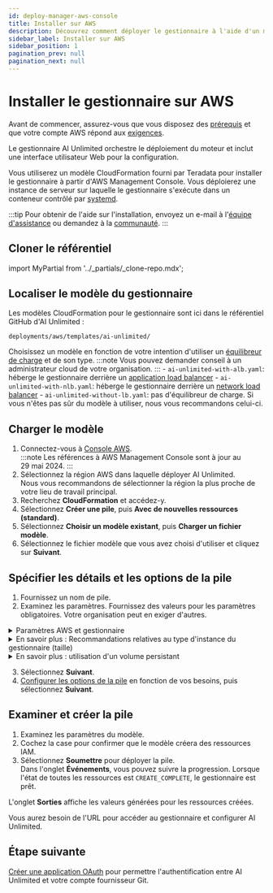 ```yaml
---
id: deploy-manager-aws-console
title: Installer sur AWS
description: Découvrez comment déployer le gestionnaire à l'aide d'un modèle CloudFormation.
sidebar_label: Installer sur AWS
sidebar_position: 1
pagination_prev: null
pagination_next: null
---
```


# Installer le gestionnaire sur AWS

Avant de commencer, assurez-vous que vous disposez des [prérequis](./index.md#prerequisites) et que votre compte AWS répond aux [exigences](../resources/aws-requirements.md).

Le gestionnaire AI Unlimited orchestre le déploiement du moteur et inclut une interface utilisateur Web pour la configuration. 

Vous utiliserez un modèle CloudFormation fourni par Teradata pour installer le gestionnaire à partir d'AWS Management Console. Vous déploierez une instance de serveur sur laquelle le gestionnaire s'exécute dans un conteneur contrôlé par [systemd](../glossary.md#systemd).

:::tip
Pour obtenir de l'aide sur l'installation, envoyez un e-mail à l'<a href="mailto:aiunlimited.support@Teradata.com">équipe d'assistance</a> ou demandez à la [communauté](https://support.teradata.com/community?id=community_forum&sys_id=b0aba91597c329d0e6d2bd8c1253affa).
:::


## Cloner le référentiel

import MyPartial from '../_partials/_clone-repo.mdx';

<MyPartial />


## Localiser le modèle du gestionnaire

Les modèles CloudFormation pour le gestionnaire sont ici dans le référentiel GitHub d'AI Unlimited :

`deployments/aws/templates/ai-unlimited/`

Choisissez un modèle en fonction de votre intention d'utiliser un [équilibreur de charge](../glossary.md#load-balancer) et de son type.
:::note
Vous pouvez demander conseil à un administrateur cloud de votre organisation.
:::
    - `ai-unlimited-with-alb.yaml`: héberge le gestionnaire derrière un [application load balancer](../glossary.md#application-load-balancer)
    - `ai-unlimited-with-nlb.yaml`: héberge le gestionnaire derrière un [network load balancer](../glossary.md#network-load-balancer)
    - `ai-unlimited-without-lb.yaml`: pas d'équilibreur de charge. Si vous n'êtes pas sûr du modèle à utiliser, nous vous recommandons celui-ci.


## Charger le modèle	

1. Connectez-vous à [Console AWS](https://aws.amazon.com).<br />
   :::note
   Les références à AWS Management Console sont à jour au 29 mai 2024.
   ::: 
2. Sélectionnez la région AWS dans laquelle déployer AI Unlimited.<br />
Nous vous recommandons de sélectionner la région la plus proche de votre lieu de travail principal.
3. Recherchez **CloudFormation** et accédez-y.
4. Sélectionnez **Créer une pile**, puis **Avec de nouvelles ressources (standard)**.
5. Sélectionnez **Choisir un modèle existant**, puis **Charger un fichier modèle**.
6. Sélectionnez le fichier modèle que vous avez choisi d'utiliser et cliquez sur **Suivant**.  

<a id="aws-parms"></a>


## Spécifier les détails et les options de la pile

1. Fournissez un nom de pile.
2. Examinez les paramètres. Fournissez des valeurs pour les paramètres obligatoires. Votre organisation peut en exiger d'autres.<br/>

<details>

<summary>Paramètres AWS et gestionnaire</summary>

 Les paramètres de chaque modèle varient. Vous pouvez voir ici certains paramètres que vous ne voyez pas dans la console.
 
| Paramètre | Description | Notes | 
|---------|-------------|-----------|
| Stack name	| L'identifiant qui vous aide à trouver la pile AI Unlimited à partir d'une liste de piles. |Obligatoire<br/>Par défaut&nbsp;: NA<br/> Le nom ne peut contenir que des caractères alphanumériques (sensibles à la casse) et des traits d'union. Il doit commencer par un caractère alphabétique et ne peut pas dépasser 128&nbsp;caractères.| | Le nom ne peut contenir que des caractères alphanumériques (sensibles à la casse) et des traits d'union. Il doit commencer par un caractère alphabétique et ne peut pas dépasser 128&nbsp;caractères.|
|AiUnlimitedName| Le nom de l'instance AI Unlimited. |Obligatoire avec la valeur par défaut<br/>Par défaut&nbsp;: ai-unlimited<br/>Le nom ne peut contenir que des caractères alphanumériques (sensibles à la casse) et des tirets. Il doit commencer par un caractère alphabétique et ne peut pas comporter plus de 20&nbsp;caractères.|
| InstanceType | Le type d'instance EC2 pour le gestionnaire. |Obligatoire avec la valeur par défaut<br/>Par défaut&nbsp;: t3.micro<br/> **IMPORTANT**&nbsp;: si l'instance n'est pas de taille adéquate, des échecs de déploiement et de suspension du moteur peuvent se produire et vous devrez réinstaller le gestionnaire sur une instance plus grande.  Consultez *En savoir plus&nbsp;: recommandations relatives au type d'instance du gestionnaire (taille)* sous la section des paramètres. |
| RootVolumeSize | La taille du disque racine que vous souhaitez associer à l'instance, en Go. | Obligatoire avec la valeur par défaut<br/>Par défaut&nbsp;: 20<br/>Prend en charge les valeurs comprises entre&nbsp;8 et 1&nbsp;000. |
| TerminationProtection | Active la protection contre la terminaison d'instance. |Obligatoire avec la valeur par défaut<br/>Par défaut&nbsp;: faux |
|IamRole | Spécifie si CloudFormation doit créer un rôle IAM ou utiliser un rôle existant. |Obligatoire avec la valeur par défaut<br/>Par défaut&nbsp;: Nouveau<br/>Les options prises en charge sont&nbsp;: Nouveau ou Existant |
|IamRoleName | Le nom du rôle IAM à attribuer à l'instance, soit un rôle IAM existant, soit un rôle récemment créé. |Facultatif avec la valeur par défaut<br/>Valeur par défaut&nbsp;: ai-unlimited-iam-role<br/>Si vous nommez un nouveau rôle IAM, CloudFormation requiert la capacité CAPABILITY_NAMED_IAM. Laissez ce champ vide pour utiliser un nom généré automatiquement. |
|IamPermissionsBoundary	| L'ARN de la limite des autorisations IAM à associer au rôle IAM attribué à l'instance. |Facultatif<br/>Par défaut&nbsp;: NA |
|AvailabilityZone | La zone de disponibilité dans laquelle vous souhaitez déployer l'instance. |Obligatoire<br/>Par défaut&nbsp;: NA<br/>La valeur doit correspondre au sous-réseau, à la zone de tous les volumes préexistants et le type d'instance doit être disponible dans la zone sélectionnée. |
|LoadBalancerScheme	|Si un équilibreur de charge est utilisé, ce champ spécifie si l'instance est accessible depuis Internet ou uniquement depuis le VPC.	|Facultatif avec la valeur par défaut<br/>Par défaut&nbsp;: Internet-facing<br/>Le nom DNS d'un équilibreur de charge Internet peut être résolu publiquement par les adresses IP publiques des nœuds. Par conséquent, les équilibreurs de charge Internet peuvent acheminer les demandes des clients via Internet.<br/>Les nœuds d'un équilibreur de charge interne n'ont que des adresses IP privées. Le nom DNS d'un équilibreur de charge interne peut être résolu publiquement par les adresses IP personnelles des nœuds. Par conséquent, les équilibreurs de charge internes peuvent acheminer les demandes des clients ayant accès au VPC pour l'équilibreur de charge.|
|LoadBalancerSubnetOne | Sous-réseau sur lequel l'équilibreur de charge est hébergé. Le sous-réseau détermine les zones de disponibilité, les adresses IP et les points de terminaison de l'équilibreur de charge. |Facultatif avec valeur par défaut<br/>Valeur par défaut&nbsp;: NA<br/>Vous devez définir au moins un sous-réseau disponible pour créer un Network Load Balancer (NLB) et deux sous-réseaux pour un Application Load Balancer (ALB).|
| LoadBalancerSubnetTwo| Le sous-réseau où l'équilibreur de charge est hébergé. |Facultatif. Cette option n'est disponible que dans le modèle avec ALB.<br/>Par défaut&nbsp;: NA<br/>|Ce sous-réseau doit se trouver dans une zone de disponibilité différente de celle du premier sous-réseau que vous avez choisi.|
|HostedZoneID | L'ID qu'Amazon Route 53 a attribué à la zone hébergée lorsque vous l'avez créée.|Facultatif<br/>Par défaut&nbsp;: NA<br/>Chaque zone hébergée correspond à un nom du domaine ou éventuellement à un sous-domaine. La zone hébergée est le conteneur des enregistrements DNS, où vous configurez la manière dont le monde interagit avec votre domaine, par exemple en le dirigeant vers une adresse IP avec un enregistrement.<br/>Dans la console AWS, accédez à **Route 53** &gt; **Zones hébergées**. Recherchez votre nom du domaine enregistré et l'ID de zone hébergée correspondant.|
|DnsName| Le nom du domaine. Pour les zones hébergées publiques, il s'agit du nom que vous avez enregistré auprès de votre bureau d'enregistrement DNS. |Facultatif<br/>Par défaut&nbsp;: NA<br/>Pour plus d'informations sur la manière de spécifier des caractères autres que az, 0-9 et - (trait d'union) et sur la manière de spécifier des noms de domaine internationalisés, consultez [Créer une zone hébergée](https://docs.aws.amazon.com/Route53/latest/APIReference/API_CreateHostedZone.html).|
|Private	|Spécifie si le service est déployé dans un réseau privé sans adresses IP publiques.|Obligatoire<br/>Par défaut&nbsp;: faux <br/>Assurez-vous de sélectionner l'option `Activer l'attribution automatique d'adresses IPv4 publiques` dans le sous-réseau où réside le gestionnaire. Si cette option n'est pas sélectionnée, l'installation peut échouer.|
|Session	|Spécifie si vous pouvez utiliser AWS Session Manager pour accéder à l'instance.|Obligatoire<br/>Par défaut&nbsp;: faux |
|Vpc		|Le réseau sur lequel vous souhaitez déployer l'instance.|Obligatoire<br/>Par défaut&nbsp;: NA|
|Subnet	|Le sous-réseau sur lequel vous souhaitez déployer l'instance.|Obligatoire<br/>Par défaut&nbsp;: NA<br/>Le sous-réseau doit résider dans la zone de disponibilité sélectionnée.|
|KeyName		|La paire de clés publique/privée qui vous permet de vous connecter en toute sécurité à votre instance après son lancement. Lorsque vous créez un compte AWS, il s'agit de la paire de clés que vous créez dans votre région préférée.|Facultatif<br/>Par défaut&nbsp;: NA<br/>Laissez ce champ vide si vous ne souhaitez pas inclure les clés SSH.|
|AccessCIDR	|La plage d'adresses IP CIDR autorisée à accéder à l'instance. |Facultatif<br/>Par défaut&nbsp;: NA<br/>Nous vous recommandons de définir cette valeur sur une plage d'adresses IP approuvées. Définissez au moins AccessCIDR, PrefixList ou SecurityGroup pour autoriser le trafic entrant, sauf si vous créez des règles d'entrée de groupe de sécurité personnalisées.|
|PrefixList	|La liste de préfixes que vous pouvez utiliser pour communiquer avec l'instance. Il s'agit d'un ensemble de blocs CIDR qui définissent un ensemble de plages d'adresses IP nécessitant la même application de stratégie.|Facultatif<br/>Par défaut&nbsp;: NA<br/>Définissez au moins l'un des éléments AccessCIDR, PrefixList ou SecurityGroup pour autoriser le trafic entrant, sauf si vous créez des règles d'entrée de groupe de sécurité personnalisées. Assurez-vous de saisir le nom de la liste de préfixes, et non l'ID.|
|SecurityGroup	|Le pare-feu virtuel qui contrôle le trafic entrant et sortant vers l'instance. |Facultatif<br/>Par défaut&nbsp;: NA<br/>Implémenté sous la forme d'un ensemble de règles spécifiant les protocoles, ports et adresses IP ou blocs CIDR autorisés à accéder à l'instance. Définissez au moins l'un des éléments suivants&nbsp;: AccessCIDR, PrefixList ou SecurityGroup pour autoriser le trafic entrant, sauf si vous créez des règles d'entrée de groupe de sécurité personnalisées.|
|AIUnlimitedHttpPort		|Le port pour accéder à l'interface utilisateur AI Unlimited.|Obligatoire avec la valeur par défaut<br/>Par défaut&nbsp;: 3&nbsp;000|
|AIUnlimitedGrpcPort		|Le port pour accéder à l'API AI Unlimited.|Obligatoire avec la valeur par défaut<br/>Par défaut&nbsp;: 3&nbsp;282|
|AIUnlimitedVersion		|La version d'AI Unlimited que vous souhaitez déployer.|Obligatoire avec la valeur par défaut<br/>Par défaut&nbsp;: dernière<br/>La valeur est une balise de version de conteneur.|
|UsePersistentVolume|Indique si vous souhaitez utiliser un volume persistant nouveau ou existant pour stocker des données. Consultez *En savoir plus&nbsp;: Utilisation d'un volume persistant* sous la section Paramètres. |Facultatif avec valeur par défaut<br/>Par défaut&nbsp;: Nouveau<br/>Les options prises en charge sont un nouveau volume persistant ou un volume existant, selon votre cas d'utilisation.|
|PersistentVolumeSize	|La taille du volume persistant que vous associez à l'instance, en Go.|Obligatoire avec la valeur par défaut<br/>Par défaut&nbsp;: 20<br/>Prend en charge les valeurs comprises entre&nbsp;8 et 1&nbsp;000. |
|ExistingPersistentVolumeId		|L'ID du volume persistant existant que vous associez à l'instance. |Obligatoire si UsePersistentVolume est défini sur Existant.<br/>Par défaut&nbsp;: NA<br/>Le volume persistant doit se trouver dans la même zone de disponibilité que l'instance AI Unlimited.|
|PersistentVolume<br/>DeletionPolicy		|Le comportement du volume persistant lorsque vous supprimez le déploiement de CloudFormation.|Obligatoire par défaut|Supprimer <br/>Par défaut&nbsp;: Retain <br/>Les options prises en charge sont&nbsp;: Delete, Retain, RetainExceptOnCreate et Snapshot.|
|LatestAmiId	|L'ID de l'image qui pointe vers la dernière version d'AMI. Cette valeur est utilisée pour la recherche SSM.|Obligatoire avec la valeur par défaut<br/>Par défaut&nbsp;: NA<br/>Ce déploiement utilise la dernière image ami-amazon-linux-latest/amzn2-ami-hvm-x86_64-gp2 disponible.<br/>**IMPORTANT**&nbsp;: la modification de cette valeur peut endommager la pile.

</details>

<details>

<summary>En savoir plus&nbsp;: Recommandations relatives au type d'instance du gestionnaire (taille)</summary>

Pour la préversion publique payante d'AI Unlimited, en fonction du nombre d'opérations de déploiement et de suspension simultanées du moteur, nous recommandons ces types d'instances t3. Les performances des autres types d'instances disponibles peuvent varier.

| Type d'instance | Opérations simultanées |
|---------|-------------|
|t3.micro |1 |
|t3.small |jusqu'à 5 |
|t3.medium |jusqu'à 10 |
|t3.large |jusqu'à 20 |
|t3.xlarge |plus de 21 

La concurrence augmentera lorsque AI Unlimited sera disponible pour le grand public.

</details>

<details>

<summary>En savoir plus&nbsp;: utilisation d'un volume persistant</summary>

L'instance du gestionnaire s'exécute dans un conteneur et enregistre ses données de configuration dans une base de données dans le volume racine de l'instance. Ces données sont conservées si vous arrêtez, redémarrez ou effectuez un instantané et relancez l'instance. 

Un volume persistant stocke les données d'une application conteneurisée au-delà de la durée de vie du conteneur, du pod ou du nœud dans lequel il s'exécute. 


**Sans volume persistant**

Si le conteneur, le pod ou le nœud tombe en panne ou s'arrête, vous perdez les données de configuration du gestionnaire. Vous pouvez déployer une nouvelle instance du gestionnaire, mais pas dans le même état que celle qui a été perdue.


**Avec un volume persistant**

Si le conteneur, le pod ou le nœud tombe en panne ou s'arrête et que les données de configuration du gestionnaire sont stockées dans un volume persistant, vous pouvez déployer une nouvelle instance de gestionnaire ayant la même configuration que celle qui a été perdue.


**Exemple**

1. Déployez le gestionnaire et incluez ces paramètres&nbsp;:
   - `UsePersistentVolume`: **Nouveau**
   - `PersistentVolumeDeletionPolicy`: **Conserver**
2. Après avoir créé la pile, dans l'onglet **Sorties**, notez le `volume-id`.
3. Utilisez AI Unlimited.
4. Si l'instance du gestionnaire est perdue, déployez à nouveau le gestionnaire et incluez ces paramètres&nbsp;:
   - `UsePersistentVolume`: **Nouveau**
   - `PersistentVolumeDeletionPolicy`: **Conserver** 
   - `ExistingPersistentVolumeId`: la valeur que vous avez notée à l'étape&nbsp;2
   
 La nouvelle instance du gestionnaire a la même configuration que celle qui a été perdue.

</details>


3. Sélectionnez **Suivant**.
4. [Configurer les options de la pile](https://docs.aws.amazon.com/AWSCloudFormation/latest/UserGuide/cfn-console-add-tags.html) en fonction de vos besoins, puis sélectionnez **Suivant**. 


## Examiner et créer la pile

1. Examinez les paramètres du modèle. 
2. Cochez la case pour confirmer que le modèle créera des ressources IAM. 
3. Sélectionnez **Soumettre** pour déployer la pile.<br />
Dans l'onglet **Événements**, vous pouvez suivre la progression. Lorsque l'état de toutes les ressources est `CREATE_COMPLETE`, le gestionnaire est prêt. 

L'onglet **Sorties** affiche les valeurs générées pour les ressources créées.

Vous aurez besoin de l'URL pour accéder au gestionnaire et configurer AI Unlimited.


## Étape suivante

[Créer une application OAuth](../resources/create-oauth-app.md) pour permettre l'authentification entre AI Unlimited et votre compte fournisseur Git.




